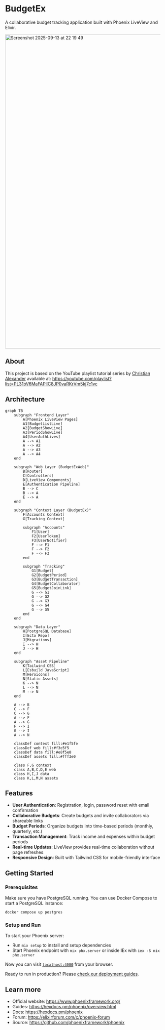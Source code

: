 # BudgetEx

A collaborative budget tracking application built with Phoenix LiveView and Elixir.

<img width="1440" height="1017" alt="Screenshot 2025-09-13 at 22 19 49" src="https://github.com/user-attachments/assets/10270587-fc9e-4beb-af45-1e0fd15210b1" />

## About

This project is based on the YouTube playlist tutorial series by [Christian Alexander](https://github.com/ChristianAlexander) available at:
https://youtube.com/playlist?list=PL31bV6MaFAPllC8JP0vaRKrVm5kj7c1vc

## Architecture

```mermaid
graph TB
    subgraph "Frontend Layer"
        A[Phoenix LiveView Pages]
        A1[BudgetListLive]
        A2[BudgetShowLive]
        A3[PeriodShowLive]
        A4[UserAuthLives]
        A --> A1
        A --> A2
        A --> A3
        A --> A4
    end

    subgraph "Web Layer (BudgetExWeb)"
        B[Router]
        C[Controllers]
        D[LiveView Components]
        E[Authentication Pipeline]
        B --> C
        B --> A
        E --> A
    end

    subgraph "Context Layer (BudgetEx)"
        F[Accounts Context]
        G[Tracking Context]

        subgraph "Accounts"
            F1[User]
            F2[UserToken]
            F3[UserNotifier]
            F --> F1
            F --> F2
            F --> F3
        end

        subgraph "Tracking"
            G1[Budget]
            G2[BudgetPeriod]
            G3[BudgetTransaction]
            G4[BudgetCollaborator]
            G5[BudgetJoinLink]
            G --> G1
            G --> G2
            G --> G3
            G --> G4
            G --> G5
        end
    end

    subgraph "Data Layer"
        H[PostgreSQL Database]
        I[Ecto Repo]
        J[Migrations]
        I --> H
        J --> H
    end

    subgraph "Asset Pipeline"
        K[Tailwind CSS]
        L[Esbuild JavaScript]
        M[Heroicons]
        N[Static Assets]
        K --> N
        L --> N
        M --> N
    end

    A --> B
    C --> F
    C --> G
    A --> F
    A --> G
    F --> I
    G --> I
    A --> N

    classDef context fill:#e1f5fe
    classDef web fill:#f3e5f5
    classDef data fill:#e8f5e8
    classDef assets fill:#fff3e0

    class F,G context
    class A,B,C,D,E web
    class H,I,J data
    class K,L,M,N assets
```

## Features

- **User Authentication**: Registration, login, password reset with email confirmation
- **Collaborative Budgets**: Create budgets and invite collaborators via shareable links
- **Budget Periods**: Organize budgets into time-based periods (monthly, quarterly, etc.)
- **Transaction Management**: Track income and expenses within budget periods
- **Real-time Updates**: LiveView provides real-time collaboration without page refreshes
- **Responsive Design**: Built with Tailwind CSS for mobile-friendly interface

## Getting Started

### Prerequisites

Make sure you have PostgreSQL running. You can use Docker Compose to start a PostgreSQL instance:

```bash
docker compose up postgres
```

### Setup and Run

To start your Phoenix server:

  * Run `mix setup` to install and setup dependencies
  * Start Phoenix endpoint with `mix phx.server` or inside IEx with `iex -S mix phx.server`

Now you can visit [`localhost:4000`](http://localhost:4000) from your browser.

Ready to run in production? Please [check our deployment guides](https://hexdocs.pm/phoenix/deployment.html).

## Learn more

  * Official website: https://www.phoenixframework.org/
  * Guides: https://hexdocs.pm/phoenix/overview.html
  * Docs: https://hexdocs.pm/phoenix
  * Forum: https://elixirforum.com/c/phoenix-forum
  * Source: https://github.com/phoenixframework/phoenix
